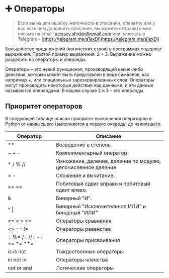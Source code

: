 # ➕ Операторы

> Если вы нашли ошибку, неточность в описании, опечатку или у вас есть чем дополнить описание, вы можете отправить мне письмо на email: alexsey.shirkin@gmail.com или написать в Telegram - [https://telegram.me/a1exDi](https://telegram.me/a1exDi)

Большинство предложений (логических строк) в программах содержат выражения. Простой пример выражения: 2 + 3. Выражение можно разделить на операторы и операнды.

Операторы – это некий функционал, производящий какие-либо действия, который может быть представлен в виде символов, как например +, или специальных зарезервированных слов. Операторы могут производить некоторые действия над данными, и эти данные называются операндами. В нашем случае 2 и 3 – это операнды.

## Приоритет операторов

В следующей таблице описан приоритет выполнения операторов в Python от наивысшего (выполняется в первую очередь) до наинизшего.

| Оператор                    | Описание                                                     |
| --------------------------- | ------------------------------------------------------------ |
| \*\*                        | Возведение в степень                                         |
| \~ + -                      | Комплиментарный оператор                                     |
| \* / % //                   | Умножение, деление, деление по модулю, целочисленное деление |
| + -                         | Сложение и вычитание.                                        |
| >> <<                       | Побитовый сдвиг вправо и побитовый сдвиг влево.              |
| &                           | Бинарный "И".                                                |
| ^ \|                        | Бинарный "Исключительное ИЛИ" и бинарный "ИЛИ"               |
| <= < > >=                   | Операторы сравнения                                          |
| <> == !=                    | Операторы равенства                                          |
| = %= /= //= -= += \*= \*\*= | Операторы присваивания                                       |
| is is not                   | Тождественные операторы                                      |
| in not in                   | Операторы членства                                           |
| not or and                  | Логические операторы                                         |
